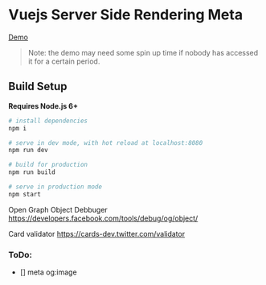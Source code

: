 
# Vuejs Server Side Rendering Meta

[Demo](https://vuejs-ssr-meta-jxpcrsfdul.now.sh/)

> Note: the demo may need some spin up time if nobody has accessed it for a certain period.

## Build Setup

**Requires Node.js 6+**

``` bash
# install dependencies
npm i

# serve in dev mode, with hot reload at localhost:8080
npm run dev

# build for production
npm run build

# serve in production mode
npm start
```

Open Graph Object Debbuger
https://developers.facebook.com/tools/debug/og/object/

Card validator
https://cards-dev.twitter.com/validator

### ToDo:

- [] meta og:image
